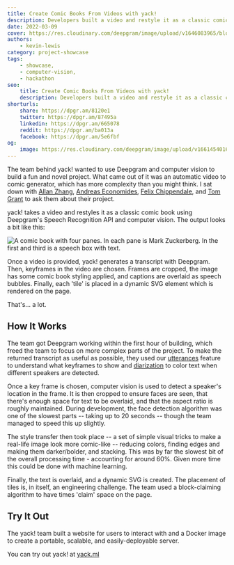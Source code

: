 ```yaml
---
title: Create Comic Books From Videos with yack!
description: Developers built a video and restyle it as a classic comic book using Deepgram's Speech Recognition API and computer vision. See how here!
date: 2022-03-09
cover: https://res.cloudinary.com/deepgram/image/upload/v1646083965/blog/2022/03/comic-books-videos-yack/yack.jpg
authors:
    - kevin-lewis
category: project-showcase
tags:
    - showcase,
    - computer-vision,
    - hackathon
seo:
    title: Create Comic Books From Videos with yack!
    description: Developers built a video and restyle it as a classic comic book using Deepgram's Speech Recognition API and computer vision. See how here!
shorturls:
    share: https://dpgr.am/8120e1
    twitter: https://dpgr.am/87495a
    linkedin: https://dpgr.am/665078
    reddit: https://dpgr.am/ba013a
    facebook: https://dpgr.am/5e6fbf
og:
    image: https://res.cloudinary.com/deepgram/image/upload/v1661454016/blog/comic-books-videos-yack/ograph.png
---
```


The team behind yack! wanted to use Deepgram and computer vision to build a fun and novel project. What came out of it was an automatic video to comic generator, which has more complexity than you might think. I sat down with [Allan Zhang](https://github.com/WeixuanZ), [Andreas Economides](https://github.com/antroseco/), [Felix Chippendale](https://github.com/FChippendale), and [Tom Grant](https://github.com/DaveDuck321/) to ask them about their project.

yack! takes a video and restyles it as a classic comic book using Deepgram's Speech Recognition API and computer vision. The output looks a bit like this:

![A comic book with four panes. In each pane is Mark Zuckerberg. In the first and third is a speech box with text.](https://res.cloudinary.com/deepgram/image/upload/v1646083983/blog/2022/03/comic-books-videos-yack/screenshot.jpg)

Once a video is provided, yack! generates a transcript with Deepgram. Then, keyframes in the video are chosen. Frames are cropped, the image has some comic book styling applied, and captions are overlaid as speech bubbles. Finally, each 'tile' is placed in a dynamic SVG element which is rendered on the page.

That's... a lot.

## How It Works

The team got Deepgram working within the first hour of building, which freed the team to focus on more complex parts of the project. To make the returned transcript as useful as possible, they used our [utterances](https://developers.deepgram.com/documentation/features/utterances/) feature to understand what keyframes to show and [diarization](https://developers.deepgram.com/documentation/features/diarize/) to color text when different speakers are detected.

Once a key frame is chosen, computer vision is used to detect a speaker's location in the frame. It is then cropped to ensure faces are seen, that there's enough space for text to be overlaid, and that the aspect ratio is roughly maintained. During development, the face detection algorithm was one of the slowest parts -- taking up to 20 seconds -- though the team managed to speed this up slightly.

The style transfer then took place -- a set of simple visual tricks to make a real-life image look more comic-like -- reducing colors, finding edges and making them darker/bolder, and stacking. This was by far the slowest bit of the overall processing time - accounting for around 60%. Given more time this could be done with machine learning.

Finally, the text is overlaid, and a dynamic SVG is created. The placement of tiles is, in itself, an engineering challenge. The team used a block-claiming algorithm to have times 'claim' space on the page.

## Try It Out

The yack! team built a website for users to interact with and a Docker image to create a portable, scalable, and easily-deployable server.

You can try out yack! at [yack.ml](https://yack.ml)

